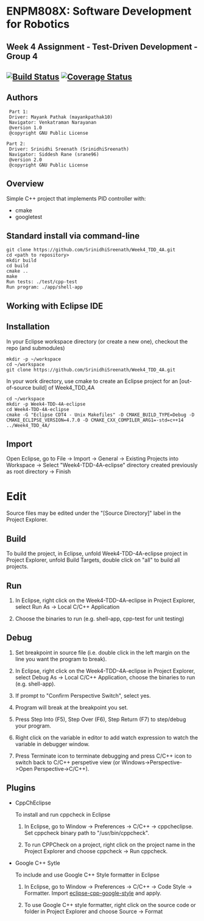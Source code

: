 # ENPM808X: Software Development for Robotics
## Week 4 Assignment - Test-Driven Development - Group 4
[![Build Status](https://travis-ci.com/SrinidhiSreenath/Week4_TDD_4A.svg?branch=master)](https://travis-ci.com/SrinidhiSreenath/Week4_TDD_4A)
[![Coverage Status](https://coveralls.io/repos/github/SrinidhiSreenath/Week4_TDD_4A/badge.svg?branch=master)](https://coveralls.io/github/SrinidhiSreenath/Week4_TDD_4A?branch=master)
---
 ## Authors
```
 Part 1:
 Driver: Mayank Pathak (mayankpathak10)
 Navigator: Venkatraman Narayanan
 @version 1.0
 @copyright GNU Public License
```
```
Part 2:
 Driver: Srinidhi Sreenath (SrinidhiSreenath)
 Navigator: Siddesh Rane (srane96)
 @version 2.0
 @copyright GNU Public License
```
## Overview

Simple C++ project that implements PID controller with:

- cmake
- googletest

## Standard install via command-line
```
git clone https://github.com/SrinidhiSreenath/Week4_TDD_4A.git
cd <path to repository>
mkdir build
cd build
cmake ..
make
Run tests: ./test/cpp-test
Run program: ./app/shell-app
```

## Working with Eclipse IDE ##

## Installation

In your Eclipse workspace directory (or create a new one), checkout the repo (and submodules)
```
mkdir -p ~/workspace
cd ~/workspace
git clone https://github.com/SrinidhiSreenath/Week4_TDD_4A.git
```

In your work directory, use cmake to create an Eclipse project for an [out-of-source build] of Week4_TDD_4A

```
cd ~/workspace
mkdir -p Week4-TDD-4A-eclipse
cd Week4-TDD-4A-eclipse
cmake -G "Eclipse CDT4 - Unix Makefiles" -D CMAKE_BUILD_TYPE=Debug -D CMAKE_ECLIPSE_VERSION=4.7.0 -D CMAKE_CXX_COMPILER_ARG1=-std=c++14 ../Week4_TDD_4A/
```

## Import

Open Eclipse, go to File -> Import -> General -> Existing Projects into Workspace -> 
Select "Week4-TDD-4A-eclipse" directory created previously as root directory -> Finish

# Edit

Source files may be edited under the "[Source Directory]" label in the Project Explorer.


## Build

To build the project, in Eclipse, unfold Week4-TDD-4A-eclipse project in Project Explorer,
unfold Build Targets, double click on "all" to build all projects.

## Run

1. In Eclipse, right click on the Week4-TDD-4A-eclipse in Project Explorer,
select Run As -> Local C/C++ Application

2. Choose the binaries to run (e.g. shell-app, cpp-test for unit testing)


## Debug


1. Set breakpoint in source file (i.e. double click in the left margin on the line you want 
the program to break).

2. In Eclipse, right click on the Week4-TDD-4A-eclipse in Project Explorer, select Debug As -> 
Local C/C++ Application, choose the binaries to run (e.g. shell-app).

3. If prompt to "Confirm Perspective Switch", select yes.

4. Program will break at the breakpoint you set.

5. Press Step Into (F5), Step Over (F6), Step Return (F7) to step/debug your program.

6. Right click on the variable in editor to add watch expression to watch the variable in 
debugger window.

7. Press Terminate icon to terminate debugging and press C/C++ icon to switch back to C/C++ 
perspetive view (or Windows->Perspective->Open Perspective->C/C++).


## Plugins

- CppChEclipse

    To install and run cppcheck in Eclipse

    1. In Eclipse, go to Window -> Preferences -> C/C++ -> cppcheclipse.
    Set cppcheck binary path to "/usr/bin/cppcheck".

    2. To run CPPCheck on a project, right click on the project name in the Project Explorer 
    and choose cppcheck -> Run cppcheck.


- Google C++ Sytle

    To include and use Google C++ Style formatter in Eclipse

    1. In Eclipse, go to Window -> Preferences -> C/C++ -> Code Style -> Formatter. 
    Import [eclipse-cpp-google-style][reference-id-for-eclipse-cpp-google-style] and apply.

    2. To use Google C++ style formatter, right click on the source code or folder in 
    Project Explorer and choose Source -> Format

[reference-id-for-eclipse-cpp-google-style]: https://raw.githubusercontent.com/google/styleguide/gh-pages/eclipse-cpp-google-style.xml
